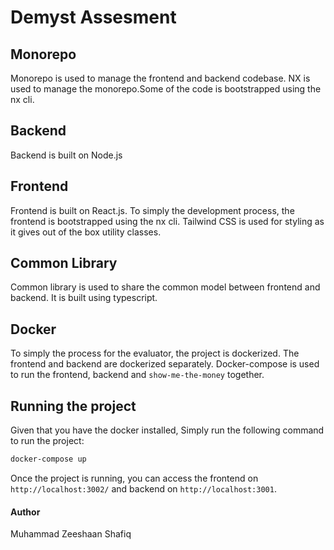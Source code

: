 
# Demyst Assesment

## Monorepo

Monorepo is used to manage the frontend and backend codebase. NX is used to manage the monorepo.Some of the code is bootstrapped using the nx cli.

##  Backend

Backend is built on Node.js

## Frontend

Frontend is built on React.js. To simply the development process, the frontend is bootstrapped using the nx cli. Tailwind CSS is used for styling as it gives out of the box utility classes.

## Common Library

Common library is used to share the common model between frontend and backend. It is built using typescript.

## Docker

To simply the process for the evaluator, the project is dockerized. The frontend and backend are dockerized separately. Docker-compose is used to run the frontend, backend and `show-me-the-money` together.

## Running the project

Given that you have the docker installed, Simply run the following command to run the project:

```bash
docker-compose up
```

Once the project is running, you can access the frontend on `http://localhost:3002/` and backend on `http://localhost:3001`.

#### Author

Muhammad Zeeshaan Shafiq